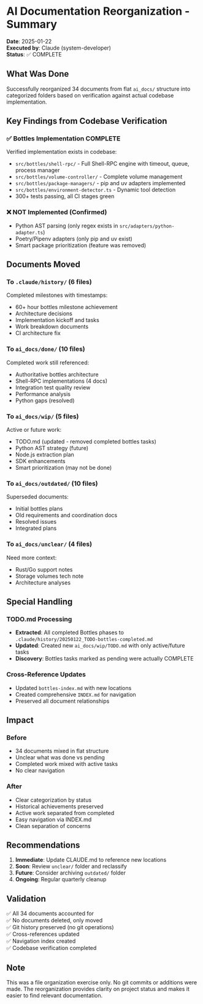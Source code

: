 # AI Documentation Reorganization - Summary

**Date**: 2025-01-22  
**Executed by**: Claude (system-developer)  
**Status**: ✅ COMPLETE

## What Was Done

Successfully reorganized 34 documents from flat `ai_docs/` structure into categorized folders based on verification against actual codebase implementation.

## Key Findings from Codebase Verification

### ✅ Bottles Implementation COMPLETE
Verified implementation exists in codebase:
- `src/bottles/shell-rpc/` - Full Shell-RPC engine with timeout, queue, process manager
- `src/bottles/volume-controller/` - Complete volume management  
- `src/bottles/package-managers/` - pip and uv adapters implemented
- `src/bottles/environment-detector.ts` - Dynamic tool detection
- 300+ tests passing, all CI stages green

### ❌ NOT Implemented (Confirmed)
- Python AST parsing (only regex exists in `src/adapters/python-adapter.ts`)
- Poetry/Pipenv adapters (only pip and uv exist)
- Smart package prioritization (feature was removed)

## Documents Moved

### To `.claude/history/` (6 files)
Completed milestones with timestamps:
- 60+ hour bottles milestone achievement
- Architecture decisions
- Implementation kickoff and tasks
- Work breakdown documents
- CI architecture fix

### To `ai_docs/done/` (10 files)
Completed work still referenced:
- Authoritative bottles architecture
- Shell-RPC implementations (4 docs)
- Integration test quality review
- Performance analysis
- Python gaps (resolved)

### To `ai_docs/wip/` (5 files)
Active or future work:
- TODO.md (updated - removed completed bottles tasks)
- Python AST strategy (future)
- Node.js extraction plan
- SDK enhancements
- Smart prioritization (may not be done)

### To `ai_docs/outdated/` (10 files)
Superseded documents:
- Initial bottles plans
- Old requirements and coordination docs
- Resolved issues
- Integrated plans

### To `ai_docs/unclear/` (4 files)
Need more context:
- Rust/Go support notes
- Storage volumes tech note
- Architecture analyses

## Special Handling

### TODO.md Processing
- **Extracted**: All completed Bottles phases to `.claude/history/20250122_TODO-bottles-completed.md`
- **Updated**: Created new `ai_docs/wip/TODO.md` with only active/future tasks
- **Discovery**: Bottles tasks marked as pending were actually COMPLETE

### Cross-Reference Updates
- Updated `bottles-index.md` with new locations
- Created comprehensive `INDEX.md` for navigation
- Preserved all document relationships

## Impact

### Before
- 34 documents mixed in flat structure
- Unclear what was done vs pending
- Completed work mixed with active tasks
- No clear navigation

### After
- Clear categorization by status
- Historical achievements preserved
- Active work separated from completed
- Easy navigation via INDEX.md
- Clean separation of concerns

## Recommendations

1. **Immediate**: Update CLAUDE.md to reference new locations
2. **Soon**: Review `unclear/` folder and reclassify
3. **Future**: Consider archiving `outdated/` folder
4. **Ongoing**: Regular quarterly cleanup

## Validation

✅ All 34 documents accounted for  
✅ No documents deleted, only moved  
✅ Git history preserved (no git operations)  
✅ Cross-references updated  
✅ Navigation index created  
✅ Codebase verification completed  

## Note

This was a file organization exercise only. No git commits or additions were made. The reorganization provides clarity on project status and makes it easier to find relevant documentation.
